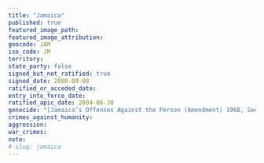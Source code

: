 ```yaml
---
title: "Jamaica"
published: true
featured_image_path:
featured_image_attribution:
geocode: JAM
iso_code: JM
territory:
state_party: false
signed_but_not_ratified: true
signed_date: 2000-09-08
ratified_or_acceded_date:
entry_into_force_date:
ratified_apic_date: 2004-06-30
genocide: "[Jamaica’s Offenses Against the Person (Amendment) 1968, Sec. 33](http://www.ecc.gov.jm/Downloads/Child-Laws/The%20Offences%20Against%20the%20Person%20Act%20-%201864.pdf)"
crimes_against_humanity:
aggression:
war_crimes:
note:
# slug: jamaica
---
```

